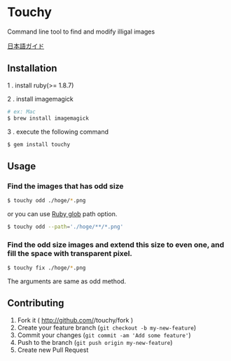 # Touchy

Command line tool to find and modify illigal images

[日本語ガイド](./README_JP.md)

## Installation

1 . install ruby(>= 1.8.7)

2 . install imagemagick

```bash
# ex: Mac
$ brew install imagemagick
```

3 . execute the following command

```bash
$ gem install touchy
```

## Usage

### Find the images that has odd size

```bash
$ touchy odd ./hoge/*.png
```

or you can use [Ruby glob](http://docs.ruby-lang.org/ja/1.9.3/method/Dir/s/glob.html) path option.

```bash
$ touchy odd --path='./hoge/**/*.png'
```

### Find the odd size images and extend this size to even one, and fill the space with transparent pixel.

```bash
$ touchy fix ./hoge/*.png
```

The arguments are same as odd method.

## Contributing

1. Fork it ( http://github.com/<my-github-username>/touchy/fork )
2. Create your feature branch (`git checkout -b my-new-feature`)
3. Commit your changes (`git commit -am 'Add some feature'`)
4. Push to the branch (`git push origin my-new-feature`)
5. Create new Pull Request

